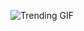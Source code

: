 
<!-- GIF_SECTION -->
![Trending GIF](https://media1.giphy.com/media/v1.Y2lkPThiYjIxNzcyamMxcjNmZTc0cjl5YTk4MXhmb2x2cnI4ZXVwMWw4eWdyMm41cXEwNiZlcD12MV9naWZzX3NlYXJjaCZjdD1n/RClGu1eVAdt2dmXQKI/giphy.gif)
<!-- END_GIF_SECTION -->
